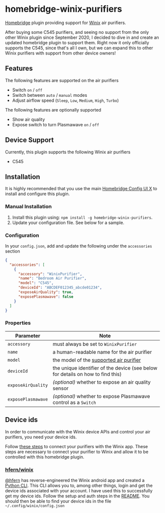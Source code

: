 # homebridge-winix-purifiers

[Homebridge](https://homebridge.io) plugin providing support for [Winix](https://www.winixamerica.com) air purifiers.

After buying some C545 purifiers, and seeing no support from the only other Winix plugin since September 2020, I decided
to dive in and create an updated homebridge plugin to support them. Right now it only officially supports the C545,
since that's all I own, but we can expand this to other Winix purifiers with support from other device owners!

## Features

The following features are supported on the air purifiers

* Switch `on` / `off`
* Switch between `auto` / `manual` modes
* Adjust airflow speed (`Sleep`, `Low`, `Medium`, `High`, `Turbo`)

The following features are optionally supported

* Show air quality
* Expose switch to turn Plasmawave `on` / `off`

## Device Support

Currently, this plugin supports the following Winix air purifiers

* C545

## Installation

It is highly recommended that you use the
main [Homebridge Config UI X](https://www.npmjs.com/package/homebridge-config-ui-x) to install and configure this
plugin.

### Manual Installation

1. Install this plugin using: `npm install -g homebridge-winix-purifiers`.
2. Update your configuration file. See below for a sample.

### Configuration

In your `config.json`, add and update the following under the `accessories` section

```json
{
  "accessories": [
    {
      "accessory": "WinixPurifier",
      "name": "Bedroom Air Purifier",
      "model": "C545",
      "deviceId": "ABCDEF012345_abcde01234",
      "exposeAirQuality": true,
      "exposePlasmawave": false
    }
  ]
}
```

### Properties

| Parameter          | Note                                                                            |
|--------------------|---------------------------------------------------------------------------------|
| `accessory`        | must always be set to `WinixPurifier`                                           |
| `name`             | a human-readable name for the air purifier                                      |
| `model`            | the model of the [supported air purifier](#Device-Support)                      |
| `deviceId`         | the unique identifier of the device (see below for details on how to find this) |
| `exposeAirQuality` | _(optional)_ whether to expose an air quality sensor                            |
| `exposePlasmawave` | _(optional)_ whether to expose Plasmawave control as a `Switch`                 |

## Device ids

In order to communicate with the Winix device APIs and control your air purifiers, you need your device ids.

Follow [these steps](https://www.winixamerica.com/2021/11/04/winix-smart-app/) to connect your purifiers with the Winix
app. These steps are necessary to connect your purifier to Winix and allow it to be controlled with this homebridge
plugin.

### [hfern/winix](https://github.com/hfern/winix)

[@hfern](https://github.com/hfern) has reverse-engineered the Winix android app and created
a [Python CLI](https://github.com/hfern/winix). This CLI allows you to, among other things, login and get the device
ids associated with your account. I have used this to successfully get my device ids. Follow the setup and auth steps
in the [README](https://github.com/hfern/winix/blob/master/README.md). You should then be able to find your device ids
in the file `~/.config/winix/config.json`
